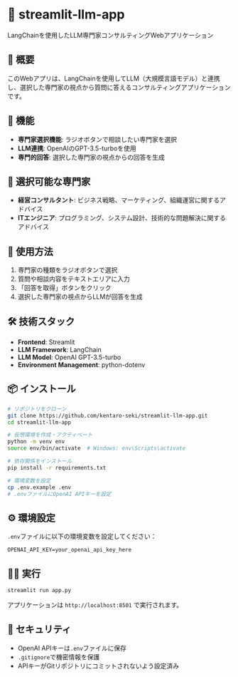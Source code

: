 # 🤖 streamlit-llm-app

LangChainを使用したLLM専門家コンサルティングWebアプリケーション

## 📖 概要

このWebアプリは、LangChainを使用してLLM（大規模言語モデル）と連携し、選択した専門家の視点から質問に答えるコンサルティングアプリケーションです。

## 🎯 機能

- **専門家選択機能**: ラジオボタンで相談したい専門家を選択
- **LLM連携**: OpenAIのGPT-3.5-turboを使用
- **専門的回答**: 選択した専門家の視点からの回答を生成

## 👥 選択可能な専門家

- **経営コンサルタント**: ビジネス戦略、マーケティング、組織運営に関するアドバイス
- **ITエンジニア**: プログラミング、システム設計、技術的な問題解決に関するアドバイス

## 🚀 使用方法

1. 専門家の種類をラジオボタンで選択
2. 質問や相談内容をテキストエリアに入力
3. 「回答を取得」ボタンをクリック
4. 選択した専門家の視点からLLMが回答を生成

## 🛠️ 技術スタック

- **Frontend**: Streamlit
- **LLM Framework**: LangChain
- **LLM Model**: OpenAI GPT-3.5-turbo
- **Environment Management**: python-dotenv

## 📦 インストール

```bash
# リポジトリをクローン
git clone https://github.com/kentaro-seki/streamlit-llm-app.git
cd streamlit-llm-app

# 仮想環境を作成・アクティベート
python -m venv env
source env/bin/activate  # Windows: env\Scripts\activate

# 依存関係をインストール
pip install -r requirements.txt

# 環境変数を設定
cp .env.example .env
# .envファイルにOpenAI APIキーを設定
```

## ⚙️ 環境設定

`.env`ファイルに以下の環境変数を設定してください：

```
OPENAI_API_KEY=your_openai_api_key_here
```

## 🏃‍♂️ 実行

```bash
streamlit run app.py
```

アプリケーションは `http://localhost:8501` で実行されます。

## 🔐 セキュリティ

- OpenAI APIキーは`.env`ファイルに保存
- `.gitignore`で機密情報を保護
- APIキーがGitリポジトリにコミットされないよう設定済み